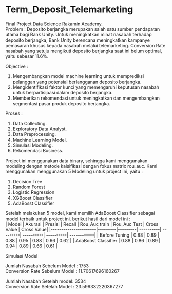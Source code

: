 # Term_Deposit_Telemarketing
Final Project Data Science Rakamin Academy. <br>
Problem : Deposito berjangka merupakan salah satu sumber pendapatan utama bagi Bank Unity. Untuk meningkatkan minat nasabah terhadap deposito berjangka, Bank Unity berencana  meningkatkan kampanye pemasaran khusus kepada nasabah melalui telemarketing. Conversion Rate nasabah yang setuju mengikuti deposito berjangka saat ini belum optimal, yaitu sebesar 11.6%. <br>

Objective : 
1. Mengembangkan model machine learning untuk memprediksi pelanggan yang potensial berlangganan deposito berjangka.
2. Mengidentifikasi faktor kunci yang memengaruhi keputusan nasabah untuk berpartisipasi dalam deposito berjangka.
3. Memberikan rekomendasi untuk meningkatkan dan mengembangkan segmentasi pasar produk deposito berjangka.

Proses : 
1. Data Collecting.
2. Exploratory Data Analyst.
3. Data Preprocessing.
4. Machine Learning Model.
5. Simulasi Modeling.
6. Rekomendasi Business.

Project ini menggunakan data binary, sehingga kami menggunakan modeling dengan metode kalsifikasi dengan fokus matrix rou_auc. Kami menggunakan menggunakan 5 Modeling untuk project ini, yaitu : 
1. Decision Tree
2. Random Forest
3. Logistic Regression
4. XGBoost Classifier
5. AdaBosst Classifier 

Setelah melakukan 5 model, kami memilih AdaBoost Classifier sebagai model terbaik untuk project ini. berikut hasil dari model ini : <br>
| Model | Akurasi | Presisi | Recall | Rou_Auc train | Rou_Auc Test | Cross Value | Cross Value|
|----------------------|---------|---------| ----------| ---------| ----------| ----------| ------------|
| Before Tuning   | 0.88 | 0.89  | 0.88 | 0.95 | 0.88 | 0.66 | 0.62 |
| AdaBoost Classifier  | 0.88 | 0.86  | 0.89 | 0.94 | 0.89 | 0.66 | 0.61 |

Simulasi Model

Jumlah Nasabah Sebelum Model :  1753 <br>
Conversion Rate Sebelum Model :  11.70617696160267 <br>

Jumlah Nasabah Setelah model:  3534 <br>
Conversion Rate Setelah Model :  23.599332220367277


